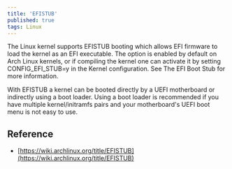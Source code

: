 ```yaml
---
title: 'EFISTUB'
published: true
tags: Linux
---
```


The Linux kernel supports EFISTUB booting which allows EFI firmware to load the kernel as an EFI executable. The option is enabled by default on Arch Linux kernels, or if compiling the kernel one can activate it by setting CONFIG_EFI_STUB=y in the Kernel configuration. See The EFI Boot Stub for more information.

With EFISTUB a kernel can be booted directly by a UEFI motherboard or indirectly using a boot loader. Using a boot loader is recommended if you have multiple kernel/initramfs pairs and your motherboard's UEFI boot menu is not easy to use.

## Reference

- [https://wiki.archlinux.org/title/EFISTUB](https://wiki.archlinux.org/title/EFISTUB)